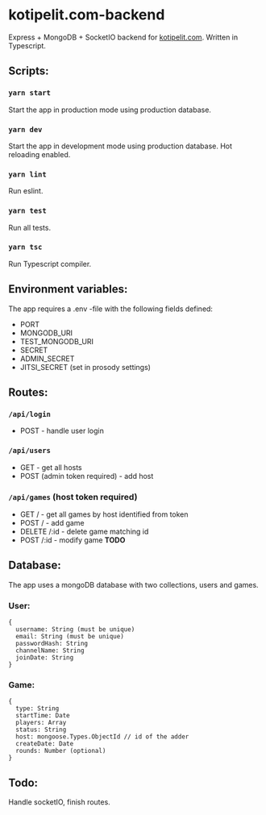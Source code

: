 # kotipelit.com-backend

Express + MongoDB + SocketIO backend for [kotipelit.com](https://github.com/gitblast/kotipelit.com). Written in Typescript.

## Scripts:

### `yarn start`

Start the app in production mode using production database.

### `yarn dev`

Start the app in development mode using production database. Hot reloading enabled.

### `yarn lint`

Run eslint.

### `yarn test`

Run all tests.

### `yarn tsc`

Run Typescript compiler.

## Environment variables:

The app requires a .env -file with the following fields defined:

- PORT
- MONGODB_URI
- TEST_MONGODB_URI
- SECRET
- ADMIN_SECRET
- JITSI_SECRET (set in prosody settings)

## Routes:

### `/api/login`

- POST - handle user login

### `/api/users`

- GET - get all hosts
- POST (admin token required) - add host

### `/api/games` (host token required)

- GET / - get all games by host identified from token
- POST / - add game
- DELETE /:id - delete game matching id
- POST /:id - modify game **TODO**

## Database:

The app uses a mongoDB database with two collections, users and games.

### User:

```
{
  username: String (must be unique)
  email: String (must be unique)
  passwordHash: String
  channelName: String
  joinDate: String
}
```

### Game:

```
{
  type: String
  startTime: Date
  players: Array
  status: String
  host: mongoose.Types.ObjectId // id of the adder
  createDate: Date
  rounds: Number (optional)
}
```

## Todo:

Handle socketIO, finish routes.
